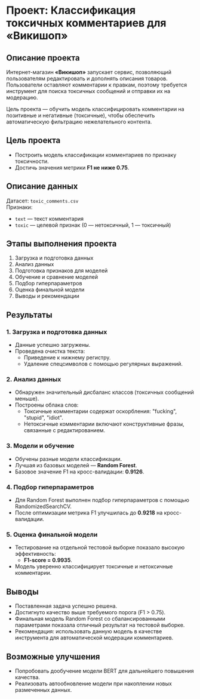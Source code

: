 # Проект: Классификация токсичных комментариев для «Викишоп»

## Описание проекта

Интернет-магазин **«Викишоп»** запускает сервис, позволяющий пользователям редактировать и дополнять описания товаров. Пользователи оставляют комментарии к правкам, поэтому требуется инструмент для поиска токсичных сообщений и отправки их на модерацию.

Цель проекта — обучить модель классифицировать комментарии на позитивные и негативные (токсичные), чтобы обеспечить автоматическую фильтрацию нежелательного контента.

## Цель проекта

- Построить модель классификации комментариев по признаку токсичности.
- Достичь значения метрики **F1 не ниже 0.75**.

## Описание данных

Датасет: `toxic_comments.csv`  
Признаки:
- `text` — текст комментария
- `toxic` — целевой признак (0 — нетоксичный, 1 — токсичный)

## Этапы выполнения проекта

1. Загрузка и подготовка данных
2. Анализ данных
3. Подготовка признаков для моделей
4. Обучение и сравнение моделей
5. Подбор гиперпараметров
6. Оценка финальной модели
7. Выводы и рекомендации

## Результаты

### 1. Загрузка и подготовка данных
- Данные успешно загружены.
- Проведена очистка текста:
  - Приведение к нижнему регистру.
  - Удаление спецсимволов с помощью регулярных выражений.
  
### 2. Анализ данных
- Обнаружен значительный дисбаланс классов (токсичных сообщений меньше).
- Построены облака слов:
  - Токсичные комментарии содержат оскорбления: "fucking", "stupid", "idiot".
  - Нетоксичные комментарии включают конструктивные фразы, связанные с редактированием.

### 3. Модели и обучение
- Обучены разные модели классификации.
- Лучшая из базовых моделей — **Random Forest**.
- Базовое значение F1 на кросс-валидации: **0.9126**.

### 4. Подбор гиперпараметров
- Для Random Forest выполнен подбор гиперпараметров с помощью RandomizedSearchCV.
- После оптимизации метрика F1 улучшилась до **0.9218** на кросс-валидации.

### 5. Оценка финальной модели
- Тестирование на отдельной тестовой выборке показало высокую эффективность:
  - **F1-score = 0.9935**.
- Модель уверенно классифицирует токсичные и нетоксичные комментарии.

## Выводы

- Поставленная задача успешно решена.
- Достигнуто качество выше требуемого порога (F1 > 0.75).
- Финальная модель Random Forest со сбалансированными параметрами показала отличный результат на тестовой выборке.
- Рекомендация: использовать данную модель в качестве инструмента для автоматической модерации комментариев.

## Возможные улучшения
- Попробовать дообучение модели BERT для дальнейшего повышения качества.
- Реализовать автообновление модели при накоплении новых размеченных данных.

